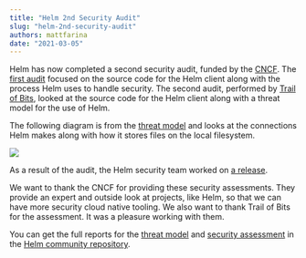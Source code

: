 ```yaml
---
title: "Helm 2nd Security Audit"
slug: "helm-2nd-security-audit"
authors: mattfarina
date: "2021-03-05"
---
```


Helm has now completed a second security audit, funded by the [CNCF](https://cncf.io). The [first audit](https://helm.sh/blog/2019-11-04-helm-security-audit-results/) focused on the source code for the Helm client along with the process Helm uses to handle security. The second audit, performed by [Trail of Bits](https://www.trailofbits.com/), looked at the source code for the Helm client along with a threat model for the use of Helm.<!--more-->

The following diagram is from the [threat model](https://github.com/helm/community/blob/main/security-audit/Helm%20Threat%20Model%202020.pdf) and looks at the connections Helm makes along with how it stores files on the local filesystem.

![](/img/arch.png)

As a result of the audit, the Helm security team worked on [a release](https://github.com/helm/helm/releases/tag/v3.3.2).

We want to thank the CNCF for providing these security assessments. They provide an expert and outside look at projects, like Helm, so that we can have more security cloud native tooling. We also want to thank Trail of Bits for the assessment. It was a pleasure working with them.

You can get the full reports for the [threat model](https://github.com/helm/community/blob/main/security-audit/Helm%20Threat%20Model%202020.pdf) and [security assessment](https://github.com/helm/community/blob/main/security-audit/Helm%20Final%20Report%202020.pdf) in the [Helm community repository](https://github.com/helm/community/tree/main/security-audit).
